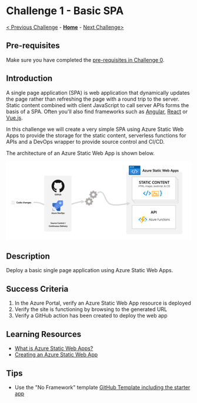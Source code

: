 # Challenge 1 - Basic SPA
[< Previous Challenge](./Challenge-00.md) - **[Home](../readme.md)** - [Next Challenge>](./Challenge-02.md)

## Pre-requisites
Make sure you have completed the [pre-requisites in Challenge 0](./Challenge-00.md).

## Introduction
A single page application (SPA) is web application that dynamically updates the page rather than refreshing the page with a round trip to the server. Static content combined with client JavaScript to call server APIs forms the basis of a SPA. Often you'll also find frameworks such as [Angular](https://angular.io/), [React](https://reactjs.org/) or [Vue.js](https://vuejs.org/). 

In this challenge we will create a very simple SPA using Azure Static Web Apps to provide the storage for the static content, serverless functions for APIs and a DevOps wrapper to provide source control and CI/CD.

The architecture of an Azure Static Web App is shown below.

![Diagram of Azure Static Web App architecture](./Images/static-web-apps.png)

## Description
Deploy a basic single page application using Azure Static Web Apps.

## Success Criteria
1. In the Azure Portal, verify an Azure Static Web App resource is deployed
2. Verify the site is functioning by browsing to the generated URL
3. Verify a GitHub action has been created to deploy the web app

## Learning Resources
* [What is Azure Static Web Apps?](https://docs.microsoft.com/en-gb/azure/static-web-apps/overview)
* [Creating an Azure Static Web App](https://docs.microsoft.com/azure/static-web-apps/get-started-portal)

## Tips
* Use the "No Framework" template [GitHub Template including the starter app](https://github.com/staticwebdev/vanilla-basic/generate)
